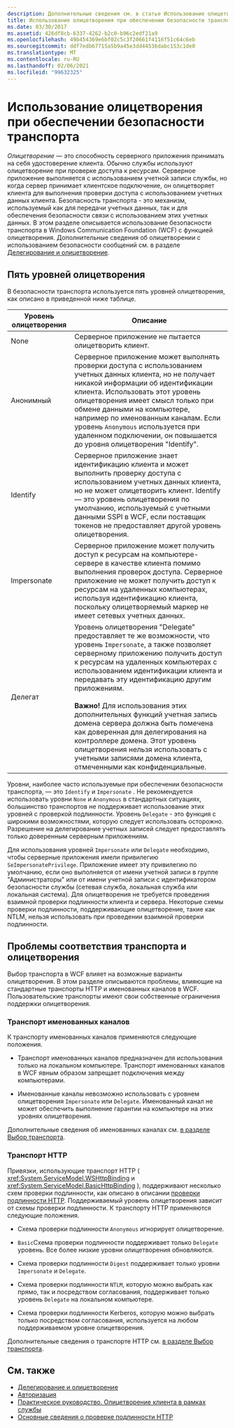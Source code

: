 ```yaml
---
description: Дополнительные сведения см. в статье Использование олицетворения с защитой транспорта.
title: Использование олицетворения при обеспечении безопасности транспорта
ms.date: 03/30/2017
ms.assetid: 426df8cb-6337-4262-b2c0-b96c2edf21a9
ms.openlocfilehash: 49b454369e6bf02c5c3f20661f4116f51c64c6eb
ms.sourcegitcommit: ddf7edb67715a5b9a45e3dd44536dabc153c1de0
ms.translationtype: MT
ms.contentlocale: ru-RU
ms.lasthandoff: 02/06/2021
ms.locfileid: "99632325"
---
```

# <a name="using-impersonation-with-transport-security"></a>Использование олицетворения при обеспечении безопасности транспорта

*Олицетворение* — это способность серверного приложения принимать на себя удостоверение клиента. Обычно службы используют олицетворение при проверке доступа к ресурсам. Серверное приложение выполняется с использованием учетной записи службы, но когда сервер принимает клиентское подключение, он олицетворяет клиента для выполнения проверки доступа с использованием учетных данных клиента. Безопасность транспорта - это механизм, используемый как для передачи учетных данных, так и для обеспечения безопасности связи с использованием этих учетных данных. В этом разделе описывается использование безопасности транспорта в Windows Communication Foundation (WCF) с функцией олицетворения. Дополнительные сведения об олицетворении с использованием безопасности сообщений см. в разделе [Делегирование и олицетворение](delegation-and-impersonation-with-wcf.md).  
  
## <a name="five-impersonation-levels"></a>Пять уровней олицетворения  

 В безопасности транспорта используется пять уровней олицетворения, как описано в приведенной ниже таблице.  
  
|Уровень олицетворения|Описание|  
|-------------------------|-----------------|  
|None|Серверное приложение не пытается олицетворить клиент.|  
|Анонимный|Серверное приложение может выполнять проверки доступа с использованием учетных данных клиента, но не получает никакой информации об идентификации клиента. Использовать этот уровень олицетворения имеет смысл только при обмене данными на компьютере, например по именованным каналам. Если уровень `Anonymous` используется при удаленном подключении, он повышается до уровня олицетворения "Identify".|  
|Identify|Серверное приложение знает идентификацию клиента и может выполнить проверку доступа с использованием учетных данных клиента, но не может олицетворить клиент. Identify — это уровень олицетворения по умолчанию, используемый с учетными данными SSPI в WCF, если поставщик токенов не предоставляет другой уровень олицетворения.|  
|Impersonate|Серверное приложение может получить доступ к ресурсам на компьютере-сервере в качестве клиента помимо выполнения проверок доступа. Серверное приложение не может получить доступ к ресурсам на удаленных компьютерах, используя идентификацию клиента, поскольку олицетворяемый маркер не имеет сетевых учетных данных.|  
|Делегат|Уровень олицетворения "Delegate" предоставляет те же возможности, что уровень `Impersonate`, а также позволяет серверному приложению получить доступ к ресурсам на удаленных компьютерах с использованием идентификации клиента и передавать эту идентификацию другим приложениям.<br /><br /> **Важно!** Для использования этих дополнительных функций учетная запись домена сервера должна быть помечена как доверенная для делегирования на контроллере домена. Этот уровень олицетворения нельзя использовать с учетными записями домена клиента, отмеченными как конфиденциальные.|  
  
 Уровни, наиболее часто используемые при обеспечении безопасности транспорта, — это `Identify` и `Impersonate` . Не рекомендуется использовать уровни `None` и `Anonymous` в стандартных ситуациях, большинство транспортов не поддерживает использование этих уровней с проверкой подлинности. Уровень `Delegate` - это функция с широкими возможностями, которую следует использовать осторожно. Разрешение на делегирование учетных записей следует предоставлять только доверенным серверным приложениям.  
  
 Для использования уровней `Impersonate` или `Delegate` необходимо, чтобы серверные приложения имели привилегию `SeImpersonatePrivilege`. Приложение имеет эту привилегию по умолчанию, если оно выполняется от имени учетной записи в группе "Администраторы" или от имени учетной записи с идентификатором безопасности службы (сетевая служба, локальная служба или локальная система). Для олицетворения не требуется проведения взаимной проверки подлинности клиента и сервера. Некоторые схемы проверки подлинности, поддерживающие олицетворение, такие как NTLM, нельзя использовать при проведении взаимной проверки подлинности.  
  
## <a name="transport-specific-issues-with-impersonation"></a>Проблемы соответствия транспорта и олицетворения  

 Выбор транспорта в WCF влияет на возможные варианты олицетворения. В этом разделе описываются проблемы, влияющие на стандартные транспорты HTTP и именованных каналов в WCF. Пользовательские транспорты имеют свои собственные ограничения поддержки олицетворения.  
  
### <a name="named-pipe-transport"></a>Транспорт именованных каналов  

 К транспорту именованных каналов применяются следующие положения.  
  
- Транспорт именованных каналов предназначен для использования только на локальном компьютере. Транспорт именованных каналов в WCF явным образом запрещает подключения между компьютерами.  
  
- Именованные каналы невозможно использовать с уровнем олицетворения `Impersonate` или `Delegate`. Именованный канал не может обеспечить выполнение гарантии на компьютере на этих уровнях олицетворения.  
  
 Дополнительные сведения об именованных каналах см. [в разделе Выбор транспорта](choosing-a-transport.md).  
  
### <a name="http-transport"></a>Транспорт HTTP  

 Привязки, использующие транспорт HTTP ( <xref:System.ServiceModel.WSHttpBinding> и <xref:System.ServiceModel.BasicHttpBinding> ), поддерживают несколько схем проверки подлинности, как описано в описании [проверки подлинности HTTP](understanding-http-authentication.md). Поддерживаемый уровень олицетворения зависит от схемы проверки подлинности. К транспорту HTTP применяются следующие положения.  
  
- Схема проверки подлинности `Anonymous` игнорирует олицетворение.  
  
- `Basic`Схема проверки подлинности поддерживает только `Delegate` уровень. Все более низкие уровни олицетворения обновляются.  
  
- Схема проверки подлинности `Digest` поддерживает только уровни `Impersonate` и `Delegate`.  
  
- Схема проверки подлинности `NTLM`, которую можно выбрать как прямо, так и посредством согласования, поддерживает только уровень `Delegate` на локальном компьютере.  
  
- Схема проверки подлинности Kerberos, которую можно выбрать только посредством согласования, используется на любом поддерживаемом уровне олицетворения.  
  
 Дополнительные сведения о транспорте HTTP см. [в разделе Выбор транспорта](choosing-a-transport.md).  
  
## <a name="see-also"></a>См. также

- [Делегирование и олицетворение](delegation-and-impersonation-with-wcf.md)
- [Авторизация](authorization-in-wcf.md)
- [Практическое руководство. Олицетворение клиента в рамках службы](../how-to-impersonate-a-client-on-a-service.md)
- [Основные сведения о проверке подлинности HTTP](understanding-http-authentication.md)
